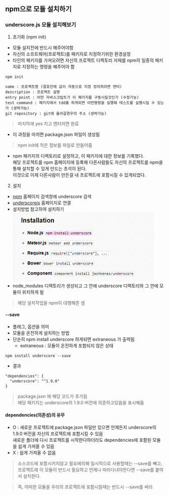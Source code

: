 ## npm으로 모듈 설치하기

### underscore.js 모듈 설치해보기

1. 초기화 (npm init)
- 모듈 설치전에 반드시 해주어야함
- 자신의 소프트웨어(프로젝트)를 패키지로 지정하기위한 환경설정
- 타인의 패키지를 가져오려면 자신의 프로젝트 디렉토리 자체를 npm의 일종의 패키지로 지정하는 명령을 해주어야 함
```
npm init
```
```
name : 프로젝트명 (괄호안에 값이 자동으로 지정 정의하려면 엔터)
description : 프로젝트 설명
entry point : 어떤 자바스크립트가 이 패키지를 구동시킬것인가 (수정가능)
test command : 패키지에서 tdd를 하게되면 어떤명령을 실행해 테스트를 실행시킬 수 있는가 (생략가능)
git repository : git에 올라갈경우의 주소 (생략가능)
```
> 마지막에 yes 치고 엔터치면 완료

- 이 과정을 마치면 package.json 파일이 생성됨
> npm init에 적은 정보를 파일로 만들어줌

- npm 패키지의 디렉토리로 설정하고, 이 패키지에 대한 정보를 기록했다.<br/>해당 프로젝트를 npm 홈페이지에 등록해 다른사람들도 자신의 프로젝트를 npm을 통해 설치할 수 있게 만드는 초석이 된다.<br/>이것으로 이제 다른사람이 만든걸 내 프로젝트에 포함시킬 수 있게되었다.


2. 설치
- [npm](https://www.npmjs.com) 홈페이지 검색창에 underscore 검색
- [underscorejs](http://underscorejs.org) 홈페이지로 연결
- 설치방법 참고하여 설치하기
<br/>![install](img/node09.png)<br/>
- node_modules 디렉토리가 생성되고 그 안에 underscore 디렉토리와 그 안에 모듈이 위치하게 됨
> 해당 설치작업을 npm이 대행해준 셈

#### --save
- 플래그, 옵션을 의미
- 모듈을 온전하게 설치하는 방법
- 단순히 npm install underscore 하게되면 extraneous 가 출력됨
  - extraneous : 모듈이 온전하게 포함되지 않은 상태
```
npm install underscore --save
```
- 결과
```
"dependencies": {
  "underscore": "^1.9.0"
}
```
> package.json 에 해당 코드가 추가됨<br/>해당 패키지는 underscore의 1.9.0 버전에 의존하고있음을 표시해줌

#### dependencies(의존성)의 유무
- O : 새로운 프로젝트에 package.json 파일만 있으면 언제든지 underscore의 1.9.0 버전을 자신의 프로젝트에 포함시킬 수 있음<br/>새로운 폴더에 다시 프로젝트를 시작한다하더라도 dependencies에 포함된 모듈을 쉽게 가져올 수 있음
- X : 쉽게 가져올 수 없음

> 소스코드에 포함시키지않고 필요에의해 일시적으로 사용할때는 --save를 빼고, 프로젝트에 이 모듈이 반드시 필요하고 언제나 따라다녀야한다면 --save를 붙여서 설치한다.

> 즉, 어떠한 모듈을 우리의 프로젝트에 포함시킬때는 반드시 --save를 써라.
